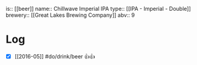 is:: [[beer]]
name:: Chillwave Imperial IPA
type:: [[IPA - Imperial - Double]]
brewery:: [[Great Lakes Brewing Company]]
abv:: 9

# Log
- [x] [[2016-05]] #do/drink/beer 👍👍
